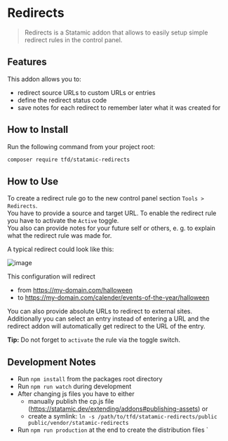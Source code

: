 # Redirects

> Redirects is a Statamic addon that allows to easily setup simple redirect rules in the control panel.

## Features

This addon allows you to:

- redirect source URLs to custom URLs or entries
- define the redirect status code
- save notes for each redirect to remember later what it was created for

## How to Install

Run the following command from your project root:

```bash
composer require tfd/statamic-redirects
```

## How to Use

To create a redirect rule go to the new control panel section `Tools > Redirects`.  
You have to provide a source and target URL. To enable the redirect rule you have to activate the `Active` toggle.  
You also can provide notes for your future self or others, e. g. to explain what the redirect rule was made for.  

A typical redirect could look like this: 

![image](https://user-images.githubusercontent.com/2184676/138484789-f36a2ee9-fffc-4f3d-a1bd-dc3f370f71ac.png)

This configuration will redirect 
- from https://my-domain.com/halloween 
- to https://my-domain.com/calender/events-of-the-year/halloween

You can also provide absolute URLs to redirect to external sites.  
Additionally you can select an entry instead of entering a URL and the redirect addon will automatically get redirect to the URL of the entry.  

**Tip:** Do not forget to `activate` the rule via the toggle switch.

## Development Notes
- Run `npm install` from the packages root directory
- Run `npm run watch` during development
- After changing js files you have to either 
  - manually publish the cp.js file (https://statamic.dev/extending/addons#publishing-assets) or 
  - create a symlink: `ln -s /path/to/tfd/statamic-redirects/public public/vendor/statamic-redirects`
- Run `npm run production` at the end to create the distribution files
`
